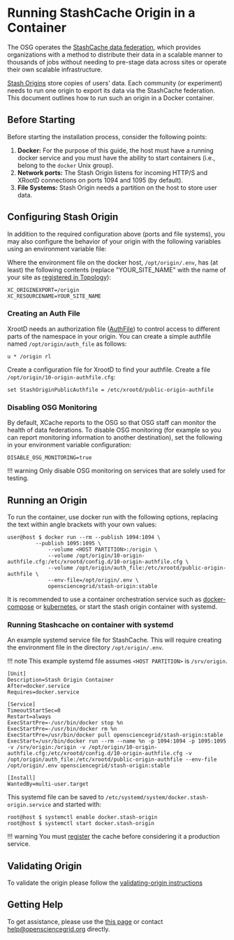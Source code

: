 Running StashCache Origin in a Container
========================================

The OSG operates the [StashCache data federation](/data/stashcache/overview), which
provides organizations with a method to distribute their data in a scalable manner to thousands of jobs without needing
to pre-stage data across sites or operate their own scalable infrastructure.

[Stash Origins](/data/stashcache/install-origin) store copies of users' data. Each community (or experiment) needs to run one origin to export its data via the StashCache federation.
This document outlines how to run such an origin in a Docker container.

Before Starting
---------------

Before starting the installation process, consider the following points:

1. **Docker:** For the purpose of this guide, the host must have a running docker service and you must have the ability to start containers (i.e., belong to the `docker` Unix group).
1. **Network ports:** The Stash Origin listens for incoming HTTP/S and XRootD connections on ports 1094 and 1095 (by default).
1. **File Systems:** Stash Origin needs a partition on the host to store user data.

Configuring Stash Origin
------------------------

In addition to the required configuration above (ports and file systems), you may also configure the behavior of your origin with the following variables using an environment variable file:

Where the environment file on the docker host, `/opt/origin/.env`, has (at least) the following contents (replace "YOUR_SITE_NAME" with the name of your site as [registered in Topology](/data/stashcache/install-origin/#registering-the-origin)):
```file
XC_ORIGINEXPORT=/origin
XC_RESOURCENAME=YOUR_SITE_NAME
```

### Creating an Auth File ###

XrootD needs an authorization file ([AuthFile](/data/xrootd/xrootd-authorization/)) to control access to different parts of the namespace in your origin. You can create a simple authfile named `/opt/origin/auth_file` as follows:

```file
u * /origin rl
```

Create a configuration file for XrootD to find your authfile. Create a file `/opt/origin/10-origin-authfile.cfg`:

```
set StashOriginPublicAuthfile = /etc/xrootd/public-origin-authfile
```


### Disabling OSG Monitoring ###

By default, XCache reports to the OSG so that OSG staff can monitor the health of data federations.
To disable OSG monitoring (for example so you can report monitoring information to another destination), set
the following in your environment variable configuration:

```file
DISABLE_OSG_MONITORING=true
```

!!! warning
    Only disable OSG monitoring on services that are solely used for testing.

Running an Origin
-----------------

To run the container, use docker run with the following options, replacing the text within angle brackets with your own values:

```console
user@host $ docker run --rm --publish 1094:1094 \
	     --publish 1095:1095 \
             --volume <HOST PARTITION>:/origin \
             --volume /opt/origin/10-origin-authfile.cfg:/etc/xrootd/config.d/10-origin-authfile.cfg \
             --volume /opt/origin/auth_file:/etc/xrootd/public-origin-authfile \
             --env-file=/opt/origin/.env \
             opensciencegrid/stash-origin:stable
```

It is recommended to use a container orchestration service such as [docker-compose](https://docs.docker.com/compose/) or [kubernetes](https://kubernetes.io/), or start the stash origin container with systemd.

### Running Stashcache on container with systemd

An example systemd service file for StashCache.
This will require creating the environment file in the directory `/opt/origin/.env`. 

!!! note
    This example systemd file assumes `<HOST PARTITION>` is `/srv/origin`.

```file
[Unit]
Description=Stash Origin Container
After=docker.service
Requires=docker.service

[Service]
TimeoutStartSec=0
Restart=always
ExecStartPre=-/usr/bin/docker stop %n
ExecStartPre=-/usr/bin/docker rm %n
ExecStartPre=/usr/bin/docker pull opensciencegrid/stash-origin:stable
ExecStart=/usr/bin/docker run --rm --name %n -p 1094:1094 -p 1095:1095 -v /srv/origin:/origin -v /opt/origin/10-origin-authfile.cfg:/etc/xrootd/config.d/10-origin-authfile.cfg -v /opt/origin/auth_file:/etc/xrootd/public-origin-authfile --env-file /opt/origin/.env opensciencegrid/stash-origin:stable

[Install] 
WantedBy=multi-user.target
```

This systemd file can be saved to `/etc/systemd/system/docker.stash-origin.service` and started with:

```console
root@host $ systemctl enable docker.stash-origin
root@host $ systemctl start docker.stash-origin
```

!!! warning
    You must [register](/data/stashcache/install-origin/#registering-the-origin) the cache before considering it a production service.



Validating Origin
-----------------

To validate the origin please follow the [validating-origin instructions](/data/stashcache/install-origin/#verifying-the-origin-server)

Getting Help
------------

To get assistance, please use the [this page](/common/help) or contact <help@opensciencegrid.org> directly.
